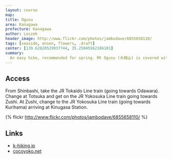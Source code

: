 ```yaml
---
layout: course
map:
title: Ogusu
area: Kanagawa
prefecture: Kanagawa
author: Leszek
header_image: http://www.flickr.com/photos/jambodave/6855658110/
tags: [seaside, onsen, flowers, .draft]
center: [139.62820529937744, 35.25045562186181]
summary:
  An easy hike, recommended for spring. Mt Ogusu (大楠山) is covered with fields of rapeseed flowers, which blossom in March. From the obervation point on top, you can see a panoramic view of the bay and end the course at the beach, or in the local onsen.
---
```


## Access

From Shinbashi, take the JR Tokaido Line train (going towards Odawara). Change at Totsuka and get on the JR Yokosuka Line train going towards Zushi.  At Zushi, change to the JR Yokosuka Line train (going towards Kurihama) arriving at Kinugasa Station.

{% flickr http://www.flickr.com/photos/jambodave/6855658110/ %}

## Links

 - [k-hiking.jp](http://www.k-hiking.jp/yokosuka-miura/kinugasajo-ogusu_02.htm)
 - [cocoyoko.net](http://www.cocoyoko.net/koyasunosato/index.html)